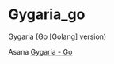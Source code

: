 # Gygaria_go
Gygaria (Go [Golang] version)

Asana [Gygaria - Go](https://app.asana.com/0/1167720436071305/board)
